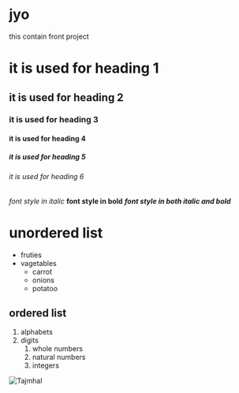# jyo
this contain front project
# it is used for heading 1
## it is used for heading 2
### it is used for heading 3
#### it is used for heading 4
##### it is used for heading 5
###### it is used for heading 6
*font style in italic*
**font style in bold**
***font style in both italic and bold***
# unordered list
* fruties
* vagetables
  * carrot
  * onions
  * potatoo
## ordered list
1. alphabets
2. digits
    1. whole numbers
    2. natural numbers
    3. integers

![Tajmhal](https://4.bp.blogspot.com/-luC_BuyqbAE/UD5PBvdPDFI/AAAAAAAAIl0/IdfCCDIiwk0/s1600/Taj+Mahal+Wallpapers+3.jpg)

  


